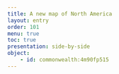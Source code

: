 ```yaml
---
title: A new map of North America
layout: entry
order: 101
menu: true
toc: true
presentation: side-by-side
object:
    - id: commonwealth:4m90fp515
---
```

